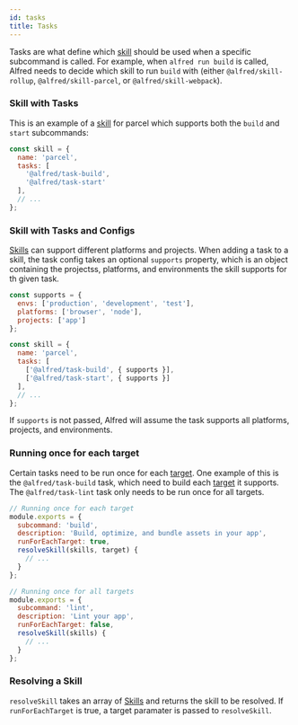 ```yaml
---
id: tasks
title: Tasks
---
```


Tasks are what define which [skill](skills) should be used when a specific subcommand is called. For example, when `alfred run build` is called, Alfred needs to decide which skill to run `build` with (either `@alfred/skill-rollup`, `@alfred/skill-parcel`, or `@alfred/skill-webpack`).

### Skill with Tasks

This is an example of a [skill](skills) for parcel which supports both the `build` and `start` subcommands:

```js
const skill = {
  name: 'parcel',
  tasks: [
    '@alfred/task-build',
    '@alfred/task-start'
  ],
  // ...
};
```

### Skill with Tasks and Configs

[Skills](skills) can support different platforms and projects. When adding a task to a skill, the task config takes an optional `supports` property, which is an object containing the projectss, platforms, and environments the skill supports for th given task.

```js
const supports = {
  envs: ['production', 'development', 'test'],
  platforms: ['browser', 'node'],
  projects: ['app']
};

const skill = {
  name: 'parcel',
  tasks: [
    ['@alfred/task-build', { supports }],
    ['@alfred/task-start', { supports }]
  ],
  // ...
};
```

If `supports` is not passed, Alfred will assume the task supports all platforms, projects, and environments.

### Running once for each target

Certain tasks need to be run once for each [target](migrating-to-alfred#targets). One example of this is the `@alfred/task-build` task, which need to build each [target](migrating-to-alfred#targets) it supports. The `@alfred/task-lint` task only needs to be run once for all targets.

```js
// Running once for each target
module.exports = {
  subcommand: 'build',
  description: 'Build, optimize, and bundle assets in your app',
  runForEachTarget: true,
  resolveSkill(skills, target) {
    // ...
  }
};

```

```js
// Running once for all targets
module.exports = {
  subcommand: 'lint',
  description: 'Lint your app',
  runForEachTarget: false,
  resolveSkill(skills) {
    // ...
  }
};
```

### Resolving a Skill

`resolveSkill` takes an array of [Skills](skills) and returns the skill to be resolved. If `runForEachTarget` is true, a target paramater is passed to `resolveSkill`.
